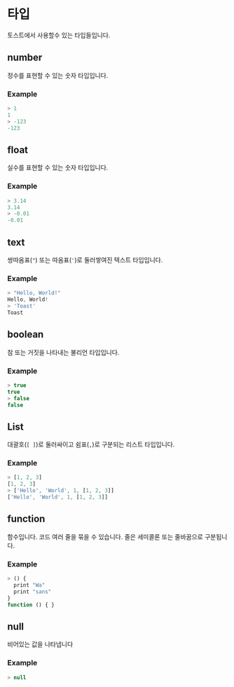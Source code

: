 # 타입

토스트에서 사용할수 있는 타입들입니다.

## number

정수를 표현할 수 있는 숫자 타입입니다.

### Example

```js
> 1
1
> -123
-123
```

## float

실수를 표현할 수 있는 숫자 타입입니다.

### Example

```js
> 3.14
3.14
> -0.01
-0.01
```

## text

쌍따옴표(`"`) 또는 따옴표(`'`)로 둘러쌓여진 텍스트 타입입니다.

### Example

```js
> "Hello, World!"
Hello, World!
> 'Toast'
Toast
```


## boolean

참 또는 거짓을 나타내는 불리언 타입입니다.

### Example

```js
> true
true
> false
false
```

## List

대괄호(`[ ]`)로 둘러싸이고 쉼표(`,`)로 구분되는 리스트 타입입니다.

### Example

```js
> [1, 2, 3]
[1, 2, 3]
> ['Hello', 'World', 1, [1, 2, 3]]
['Hello', 'World', 1, [1, 2, 3]]
```

## function

함수입니다. 코드 여러 줄을 묶을 수 있습니다.
줄은 세미콜론 또는 줄바꿈으로 구분됩니다.

### Example

```js
> () {
  print "Wa"
  print "sans"
}
function () { }
```

## null

비어있는 값을 나타냅니다

### Example

```js
> null

```
